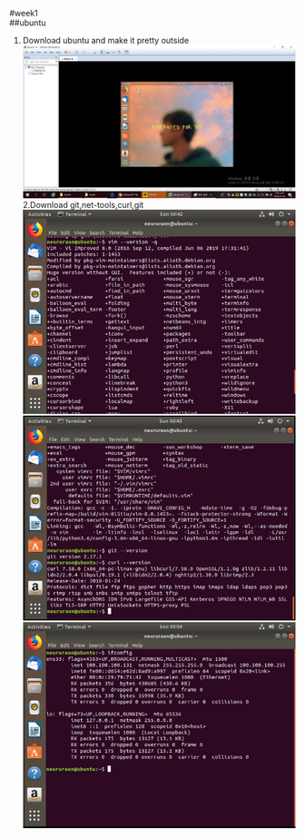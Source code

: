 #week1  
##ubuntu  
1. Download ubuntu and make it pretty outside  
![prettyubuntu](./img/prettyubuntu.jpg)  
2.Download git,net-tools,curl,git  
![vim](./img/vimubuntu.png)  
![gitandcurl](./img/gitubuntu.png)  
![ifconfig](./img/ifconfigubuntu.png)
